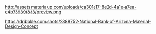 http://assets.materialup.com/uploads/ca301e17-8e2d-4a1e-a7ea-e4b78939f833/preview.png

https://dribbble.com/shots/2388752-National-Bank-of-Arizona-Material-Design-Concept
